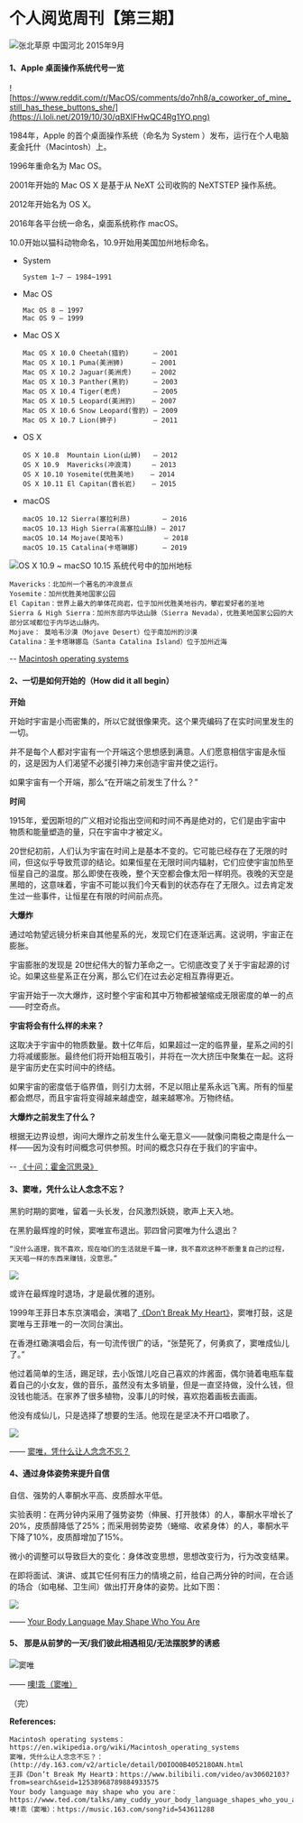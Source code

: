 # 个人阅览周刊【第三期】

![张北草原 中国河北 2015年9月](https://i.loli.net/2019/10/31/S4pixMl8mgBvnA6.jpg)

#### 1、Apple 桌面操作系统代号一览

![https://www.reddit.com/r/MacOS/comments/do7nh8/a_coworker_of_mine_still_has_these_buttons_she/](https://i.loli.net/2019/10/30/qBXIFHwQC4Rg1YO.png)

1984年，Apple 的首个桌面操作系统（命名为 System ）发布，运行在个人电脑麦金托什（Macintosh）上。

1996年重命名为 Mac OS。

2001年开始的 Mac OS X 是基于从 NeXT 公司收购的 NeXTSTEP 操作系统。

2012年开始名为 OS X。

2016年各平台统一命名，桌面系统称作 macOS。

10.0开始以猫科动物命名，10.9开始用美国加州地标命名。

* System
   ```
   System 1~7 – 1984~1991
   ```

* Mac OS
   ```
   Mac OS 8 – 1997
   Mac OS 9 – 1999
   ```

* Mac OS X
   ```
   Mac OS X 10.0 Cheetah(猎豹)      – 2001
   Mac OS X 10.1 Puma(美洲狮)       – 2001
   Mac OS X 10.2 Jaguar(美洲虎)     – 2002
   Mac OS X 10.3 Panther(黑豹)      – 2003
   Mac OS X 10.4 Tiger(老虎)        – 2005
   Mac OS X 10.5 Leopard(美洲豹)    – 2007
   Mac OS X 10.6 Snow Leopard(雪豹) – 2009
   Mac OS X 10.7 Lion(狮子)         – 2011
   ```

* OS X
   ```
   OS X 10.8  Mountain Lion(山狮)   – 2012
   OS X 10.9  Mavericks(冲浪湾)     – 2013
   OS X 10.10 Yosemite(优胜美地)    – 2014
   OS X 10.11 El Capitan(酋长岩)    – 2015
   ```

* macOS
   ```
   macOS 10.12 Sierra(塞拉利昂)        – 2016
   macOS 10.13 High Sierra(高塞拉山脉) – 2017
   macOS 10.14 Mojave(莫哈韦)          – 2018
   macOS 10.15 Catalina(卡塔琳娜)      – 2019
   ```

![OS X 10.9 ~ macSO 10.15 系统代号中的加州地标](https://i.loli.net/2019/10/30/ncQ1gLODze9Cd6f.png)

```
Mavericks：北加州一个著名的冲浪景点
Yosemite：加州优胜美地国家公园
El Capitan：世界上最大的单体花岗岩，位于加州优胜美地谷内，攀岩爱好者的圣地
Sierra & High Sierra：加州东部内华达山脉（Sierra Nevada），优胜美地国家公园的大部分区域都位于内华达山脉内。
Mojave： 莫哈韦沙漠（Mojave Desert）位于南加州的沙漠
Catalina：圣卡塔琳娜岛（Santa Catalina Island）位于加州近海
```

-- [Macintosh operating systems](https://en.wikipedia.org/wiki/Macintosh_operating_systems)

#### 2、一切是如何开始的（How did it all begin）

**开始**

开始时宇宙是小而密集的，所以它就很像果壳。这个果壳编码了在实时间里发生的一切。

并不是每个人都对宇宙有一个开端这个思想感到满意。人们愿意相信宇宙是永恒的，这是因为人们渴望不必援引神力来创造宇宙并使之运行。

如果宇宙有一个开端，那么“在开端之前发生了什么？”

**时间**

1915年，爱因斯坦的广义相对论指出空间和时间不再是绝对的，它们是由宇宙中物质和能量塑造的量，只在宇宙中才被定义。

20世纪初前，人们认为宇宙在时间上是基本不变的。它可能已经存在了无限的时间，但这似乎导致荒谬的结论。如果恒星在无限时间内辐射，它们应使宇宙加热至恒星自己的温度。那么即使在夜晚，整个天空都会像太阳一样明亮。夜晚的天空是黑暗的，这意味着，宇宙不可能以我们今天看到的状态存在了无限久。过去肯定发生过一些事件，让恒星在有限的时间前点亮。

**大爆炸**

通过哈勃望远镜分析来自其他星系的光，发现它们在逐渐远离。这说明，宇宙正在膨胀。

宇宙膨胀的发现是 20世纪伟大的智力革命之一。它彻底改变了关于宇宙起源的讨论。如果这些星系正在分离，那么它们在过去必定相互靠得更近。

宇宙开始于一次大爆炸，这时整个宇宙和其中万物都被皱缩成无限密度的单一的点——时空奇点。

**宇宙将会有什么样的未来？**

这取决于宇宙中的物质数量。数十亿年后，如果超过一定的临界量，星系之间的引力将减缓膨胀。最终他们将开始相互吸引，并将在一次大挤压中聚集在一起。这将是宇宙历史在实时间中的终结。

如果宇宙的密度低于临界值，则引力太弱，不足以阻止星系永远飞离。所有的恒星都会燃尽，而且宇宙将变得越来越虚空，越来越寒冷。万物终结。

**大爆炸之前发生了什么？**

根据无边界设想，询问大爆炸之前发生什么毫无意义——就像问南极之南是什么一样——因为没有时间概念可供参照。时间的概念只存在于我们的宇宙中。

-- [《十问：霍金沉思录》](https://book.douban.com/subject/30459652/)



#### 3、窦唯，凭什么让人念念不忘？

黑豹时期的窦唯，留着一头长发，台风激烈妖娆，歌声上天入地。

在黑豹最辉煌的时候，窦唯宣布退出。郭四曾问窦唯为什么退出？

`“没什么道理，我不喜欢，现在咱们的生活就是千篇一律，我不喜欢这种不断重复自己的过程，天天唱一样的东西来赚钱，没意思。”`

![](https://i.loli.net/2019/10/31/r3UHpV8BkXqJSnu.jpg)

或许在最辉煌时退场，才是最优雅的道别。

1999年王菲日本东京演唱会，演唱了[《Don’t Break My Heart》](https://www.bilibili.com/video/av30602103?from=search&seid=12538968789884933575)，窦唯打鼓，这是窦唯与王菲唯一的一次同台演出。

在香港红磡演唱会后，有一句流传很广的话，“张楚死了，何勇疯了，窦唯成仙儿了。”

他过着简单的生活，踢足球，去小饭馆儿吃自己喜欢的炸酱面，偶尔骑着电瓶车载着自己的小女友，做的音乐，虽然没有太多销量，但是一直坚持做，没什么钱，但没钱也能活。在家养了很多植物，没事儿的时候，喜欢抱着画板去画画。

他没有成仙儿，只是选择了想要的生活。他现在是坚决不开口唱歌了。

![](https://i.loli.net/2019/10/30/VzC3rmZA4y9Gope.jpg)

—— [窦唯，凭什么让人念念不忘？](http://dy.163.com/v2/article/detail/D0IOO0B405218OAN.html)

#### 4、通过身体姿势来提升自信

自信、强势的人睾酮水平高、皮质醇水平低。

实验表明：在两分钟内采用了强势姿势（伸展、打开肢体）的人，睾酮水平增长了20%，皮质醇降低了25%；而采用弱势姿势（蜷缩、收紧身体）的人，睾酮水平下降了10%，皮质醇增加了15%。

微小的调整可以导致巨大的变化：身体改变思想，思想改变行为，行为改变结果。

在即将面试、演讲、或其它任何有压力的情境之前，给自己两分钟的时间，在合适的场合（如电梯、卫生间）做出打开身体的姿势。比如下图：

![](https://i.loli.net/2019/10/30/N9gzJYj26VCWGAT.png)

—— [Your Body Language May Shape Who You Are](https://www.ted.com/talks/amy_cuddy_your_body_language_shapes_who_you_are)

#### 5、 那是从前梦的一天/我们彼此相遇相见/无法摆脱梦的诱惑

![窦唯](https://i.loli.net/2019/10/31/TQft9jy8DBFeMZX.png)

—— [噢!乖（窦唯）](https://music.163.com/song?id=543611288)

（完）

**References:**
```
Macintosh operating systems：https://en.wikipedia.org/wiki/Macintosh_operating_systems
窦唯，凭什么让人念念不忘？：(http://dy.163.com/v2/article/detail/D0IOO0B405218OAN.html
王菲《Don’t Break My Heart》：https://www.bilibili.com/video/av30602103?from=search&seid=12538968789884933575
Your body language may shape who you are：https://www.ted.com/talks/amy_cuddy_your_body_language_shapes_who_you_are
噢!乖（窦唯）：https://music.163.com/song?id=543611288
```
